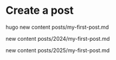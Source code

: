 # Create a post

hugo new content posts/my-first-post.md

new content posts/2024/my-first-post.md

new content posts/2025/my-first-post.md
